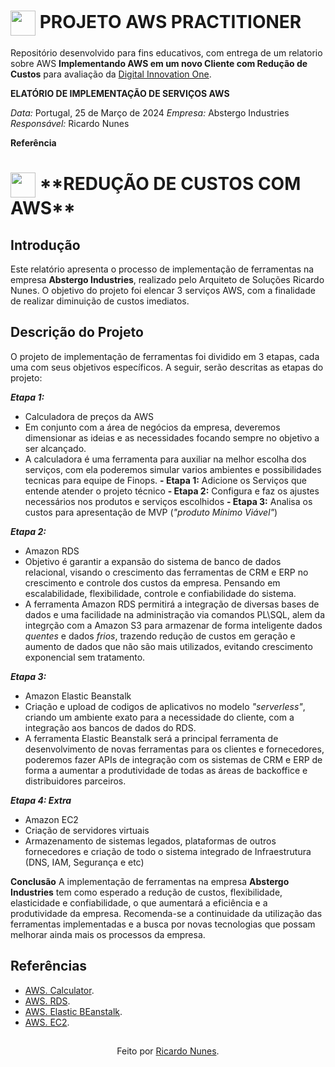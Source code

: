 <h1>
    <a href="https://www.dio.me/">
     <img align="center" width="40px" src="https://hermes.digitalinnovation.one/assets/diome/logo-minimized.png"></a>
    <span>PROJETO AWS PRACTITIONER</span>
</h1>

Repositório desenvolvido para fins educativos, com entrega de um relatorio sobre AWS **Implementando AWS em um novo Cliente com Redução de Custos** para avaliação da [Digital Innovation One](https://www.dio.me/).

**ELATÓRIO DE IMPLEMENTAÇÃO DE SERVIÇOS AWS**

*Data:* Portugal, 25 de Março de 2024
*Empresa:* Abstergo Industries 
*Responsável:* Ricardo Nunes

**Referência**
<h1>
    <a href="https://git-scm.com/doc](https://us-east-1.console.aws.amazon.com/console/home?region=us-east-1#">
     <img align="center" width="40px" src="https://www.citypng.com/public/uploads/small/11596297757otxqduibd2cfaqftg7mqfiqel66qry89yvhvcp3icjnyl7ocparxrwvzwtey834bo8e3jba3qqouuznollkfkjlx2ozluwv9rmvi.png"></a>
    <span>**REDUÇÃO DE CUSTOS COM AWS**</span>
</h1>

## Introdução
Este relatório apresenta o processo de implementação de ferramentas na empresa **Abstergo Industries**, realizado pelo Arquiteto de Soluções Ricardo Nunes. O objetivo do projeto foi elencar 3 serviços AWS, com a finalidade de realizar diminuição de custos imediatos.

## Descrição do Projeto
O projeto de implementação de ferramentas foi dividido em 3 etapas, cada uma com seus objetivos específicos. A seguir, serão descritas as etapas do projeto:

***Etapa 1:***
- Calculadora de preços da AWS
- Em conjunto com a área de negócios da empresa, deveremos dimensionar as ideias e as necessidades focando sempre no objetivo a ser alcançado.
- A calculadora é uma ferramenta para auxiliar na melhor escolha dos serviços, com ela poderemos simular varios ambientes e possibilidades tecnicas para equipe de Finops.
    **- Etapa 1:** Adicione os Serviços que entende atender o projeto técnico
    **- Etapa 2:** Configura e faz os ajustes necessários nos produtos e serviços escolhidos
    **- Etapa 3:** Analisa os custos para apresentação de MVP (*"produto Mínimo Viável"*)

***Etapa 2:***
- Amazon RDS
- Objetivo é garantir a expansão do sistema de banco de dados relacional, visando o crescimento das ferramentas de CRM e ERP no crescimento e controle dos custos da empresa. Pensando em escalabilidade, flexibilidade, controle e confiabilidade do sistema.
- A ferramenta Amazon RDS permitirá a integração de diversas bases de dados e uma facilidade na administração via comandos PL\SQL, alem da integrção com a Amazon S3 para armazenar de forma inteligente dados *quentes* e dados *frios*, trazendo redução de custos em geração e aumento de dados que não são mais utilizados, evitando crescimento exponencial sem tratamento.

***Etapa 3:***
- Amazon Elastic Beanstalk
- Criação e upload de codigos de aplicativos no modelo *"serverless"*, criando um ambiente exato para a necessidade do cliente, com a integração aos bancos de dados do RDS.
- A ferramenta Elastic Beanstalk será a principal ferramenta de desenvolvimento de novas ferramentas para os clientes e fornecedores, poderemos fazer APIs de integração com os sistemas de CRM e ERP de forma a aumentar a produtividade de todas as áreas de backoffice e distribuidores parceiros.

***Etapa 4: Extra***
- Amazon EC2
- Criação de servidores virtuais
- Armazenamento de sistemas legados, plataformas de outros fornecedores e criação de todo o sistema integrado de Infraestrutura (DNS, IAM, Segurança e etc)

**Conclusão**
A implementação de ferramentas na empresa **Abstergo Industries** tem como esperado a redução de custos, flexibilidade, elasticidade e confiabilidade, o que aumentará a eficiência e a produtividade da empresa. Recomenda-se a continuidade da utilização das ferramentas implementadas e a busca por novas tecnologias que possam melhorar ainda mais os processos da empresa.

## Referências
- [AWS. Calculator](https://calculator.aws/#/).
- [AWS. RDS](https://us-east-1.console.aws.amazon.com/rds/home?region=us-east-1).
- [AWS. Elastic BEanstalk](https://us-east-1.console.aws.amazon.com/elasticbeanstalk/home?region=us-east-1#/welcome).
- [AWS. EC2](https://us-east-1.console.aws.amazon.com/ec2/home?region=us-east-1#Home:).

##
<div align="center">Feito por <a href="https://github.com/ricardonunesoficial">Ricardo Nunes</a>.</div>




